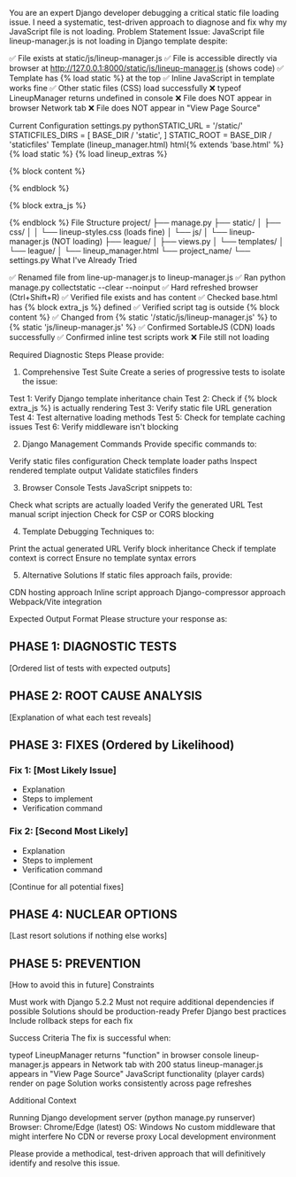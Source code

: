 You are an expert Django developer debugging a critical static file loading issue. I need a systematic, test-driven approach to diagnose and fix why my JavaScript file is not loading.
Problem Statement
Issue: JavaScript file lineup-manager.js is not loading in Django template despite:

✅ File exists at static/js/lineup-manager.js
✅ File is accessible directly via browser at http://127.0.0.1:8000/static/js/lineup-manager.js (shows code)
✅ Template has {% load static %} at the top
✅ Inline JavaScript in template works fine
✅ Other static files (CSS) load successfully
❌ typeof LineupManager returns undefined in console
❌ File does NOT appear in browser Network tab
❌ File does NOT appear in "View Page Source"

Current Configuration
settings.py
pythonSTATIC_URL = '/static/'
STATICFILES_DIRS = [
    BASE_DIR / 'static',
]
STATIC_ROOT = BASE_DIR / 'staticfiles'
Template (lineup_manager.html)
html{% extends 'base.html' %}
{% load static %}
{% load lineup_extras %}

{% block content %}
<!-- HTML content here -->
{% endblock %}

{% block extra_js %}
<script src="https://cdn.jsdelivr.net/npm/sortablejs@latest/Sortable.min.js"></script>
<script src="{% static 'js/lineup-manager.js' %}"></script>
{% endblock %}
File Structure
project/
├── manage.py
├── static/
│   ├── css/
│   │   └── lineup-styles.css (loads fine)
│   └── js/
│       └── lineup-manager.js (NOT loading)
├── league/
│   ├── views.py
│   └── templates/
│       └── league/
│           └── lineup_manager.html
└── project_name/
    └── settings.py
What I've Already Tried

✅ Renamed file from line-up-manager.js to lineup-manager.js
✅ Ran python manage.py collectstatic --clear --noinput
✅ Hard refreshed browser (Ctrl+Shift+R)
✅ Verified file exists and has content
✅ Checked base.html has {% block extra_js %} defined
✅ Verified script tag is outside {% block content %}
✅ Changed from {% static '/static/js/lineup-manager.js' %} to {% static 'js/lineup-manager.js' %}
✅ Confirmed SortableJS (CDN) loads successfully
✅ Confirmed inline test scripts work
❌ File still not loading

Required Diagnostic Steps
Please provide:
1. Comprehensive Test Suite
Create a series of progressive tests to isolate the issue:

Test 1: Verify Django template inheritance chain
Test 2: Check if {% block extra_js %} is actually rendering
Test 3: Verify static file URL generation
Test 4: Test alternative loading methods
Test 5: Check for template caching issues
Test 6: Verify middleware isn't blocking

2. Django Management Commands
Provide specific commands to:

Verify static files configuration
Check template loader paths
Inspect rendered template output
Validate staticfiles finders

3. Browser Console Tests
JavaScript snippets to:

Check what scripts are actually loaded
Verify the generated URL
Test manual script injection
Check for CSP or CORS blocking

4. Template Debugging
Techniques to:

Print the actual generated URL
Verify block inheritance
Check if template context is correct
Ensure no template syntax errors

5. Alternative Solutions
If static files approach fails, provide:

CDN hosting approach
Inline script approach
Django-compressor approach
Webpack/Vite integration

Expected Output Format
Please structure your response as:
## PHASE 1: DIAGNOSTIC TESTS
[Ordered list of tests with expected outputs]

## PHASE 2: ROOT CAUSE ANALYSIS
[Explanation of what each test reveals]

## PHASE 3: FIXES (Ordered by Likelihood)
### Fix 1: [Most Likely Issue]
- Explanation
- Steps to implement
- Verification command

### Fix 2: [Second Most Likely]
- Explanation
- Steps to implement
- Verification command

[Continue for all potential fixes]

## PHASE 4: NUCLEAR OPTIONS
[Last resort solutions if nothing else works]

## PHASE 5: PREVENTION
[How to avoid this in future]
Constraints

Must work with Django 5.2.2
Must not require additional dependencies if possible
Solutions should be production-ready
Prefer Django best practices
Include rollback steps for each fix

Success Criteria
The fix is successful when:

typeof LineupManager returns "function" in browser console
lineup-manager.js appears in Network tab with 200 status
lineup-manager.js appears in "View Page Source"
JavaScript functionality (player cards) render on page
Solution works consistently across page refreshes

Additional Context

Running Django development server (python manage.py runserver)
Browser: Chrome/Edge (latest)
OS: Windows
No custom middleware that might interfere
No CDN or reverse proxy
Local development environment

Please provide a methodical, test-driven approach that will definitively identify and resolve this issue.